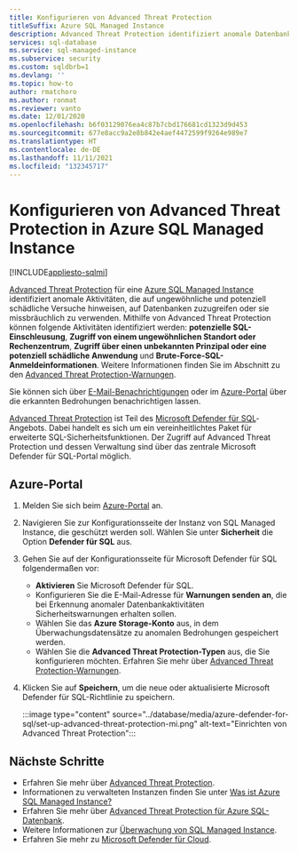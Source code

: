 ```yaml
---
title: Konfigurieren von Advanced Threat Protection
titleSuffix: Azure SQL Managed Instance
description: Advanced Threat Protection identifiziert anomale Datenbankaktivitäten, die auf potenzielle Sicherheitsrisiken für die Datenbank in Azure SQL Managed Instance hinweisen.
services: sql-database
ms.service: sql-managed-instance
ms.subservice: security
ms.custom: sqldbrb=1
ms.devlang: ''
ms.topic: how-to
author: rmatchoro
ms.author: ronmat
ms.reviewer: vanto
ms.date: 12/01/2020
ms.openlocfilehash: b6f03129076ea4c87b7cbd176681cd1323d9d453
ms.sourcegitcommit: 677e8acc9a2e8b842e4aef4472599f9264e989e7
ms.translationtype: HT
ms.contentlocale: de-DE
ms.lasthandoff: 11/11/2021
ms.locfileid: "132345717"
---
```

# <a name="configure-advanced-threat-protection-in-azure-sql-managed-instance"></a>Konfigurieren von Advanced Threat Protection in Azure SQL Managed Instance
[!INCLUDE[appliesto-sqlmi](../includes/appliesto-sqlmi.md)]

[Advanced Threat Protection](../database/threat-detection-overview.md) für eine [Azure SQL Managed Instance](sql-managed-instance-paas-overview.md) identifiziert anomale Aktivitäten, die auf ungewöhnliche und potenziell schädliche Versuche hinweisen, auf Datenbanken zuzugreifen oder sie missbräuchlich zu verwenden. Mithilfe von Advanced Threat Protection können folgende Aktivitäten identifiziert werden: **potenzielle SQL-Einschleusung**, **Zugriff von einem ungewöhnlichen Standort oder Rechenzentrum**, **Zugriff über einen unbekannten Prinzipal oder eine potenziell schädliche Anwendung** und **Brute-Force-SQL-Anmeldeinformationen**. Weitere Informationen finden Sie im Abschnitt zu den [Advanced Threat Protection-Warnungen](../database/threat-detection-overview.md#alerts).

Sie können sich über [E-Mail-Benachrichtigungen](../database/threat-detection-overview.md#explore-detection-of-a-suspicious-event) oder im [Azure-Portal](../database/threat-detection-overview.md#explore-alerts-in-the-azure-portal) über die erkannten Bedrohungen benachrichtigen lassen.

[Advanced Threat Protection](../database/threat-detection-overview.md) ist Teil des [Microsoft Defender für SQL](../database/azure-defender-for-sql.md)-Angebots. Dabei handelt es sich um ein vereinheitlichtes Paket für erweiterte SQL-Sicherheitsfunktionen. Der Zugriff auf Advanced Threat Protection und dessen Verwaltung sind über das zentrale Microsoft Defender für SQL-Portal möglich.

##  <a name="azure-portal"></a>Azure-Portal

1. Melden Sie sich beim [Azure-Portal](https://portal.azure.com) an. 
2. Navigieren Sie zur Konfigurationsseite der Instanz von SQL Managed Instance, die geschützt werden soll. Wählen Sie unter **Sicherheit** die Option **Defender für SQL** aus.
3. Gehen Sie auf der Konfigurationsseite für Microsoft Defender für SQL folgendermaßen vor:
   - **Aktivieren** Sie Microsoft Defender für SQL.
   - Konfigurieren Sie die E-Mail-Adresse für **Warnungen senden an**, die bei Erkennung anomaler Datenbankaktivitäten Sicherheitswarnungen erhalten sollen.
   - Wählen Sie das **Azure Storage-Konto** aus, in dem Überwachungsdatensätze zu anomalen Bedrohungen gespeichert werden.
   - Wählen Sie die **Advanced Threat Protection-Typen** aus, die Sie konfigurieren möchten. Erfahren Sie mehr über [Advanced Threat Protection-Warnungen](../database/threat-detection-overview.md).
4. Klicken Sie auf **Speichern**, um die neue oder aktualisierte Microsoft Defender für SQL-Richtlinie zu speichern.

   :::image type="content" source="../database/media/azure-defender-for-sql/set-up-advanced-threat-protection-mi.png" alt-text="Einrichten von Advanced Threat Protection":::

## <a name="next-steps"></a>Nächste Schritte

- Erfahren Sie mehr über [Advanced Threat Protection](../database/threat-detection-overview.md).
- Informationen zu verwalteten Instanzen finden Sie unter [Was ist Azure SQL Managed Instance?](sql-managed-instance-paas-overview.md)
- Erfahren Sie mehr über [Advanced Threat Protection für Azure SQL-Datenbank](../database/threat-detection-configure.md).
- Weitere Informationen zur [Überwachung von SQL Managed Instance](./auditing-configure.md).
- Erfahren Sie mehr zu [Microsoft Defender für Cloud](../../security-center/security-center-introduction.md).
